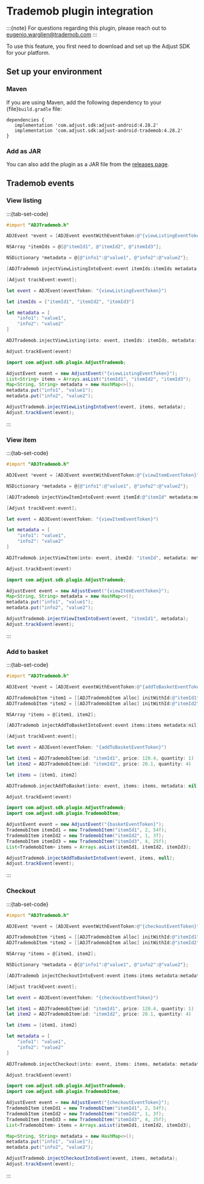 # Trademob plugin integration

:::{note}
For questions regarding this plugin, please reach out to eugenio.warglien@trademob.com
:::

To use this feature, you first need to download and set up the Adjust SDK for your platform.

## Set up your environment

### Maven

If you are using Maven, add the following dependency to your {file}`build.gradle` file:

```
dependencies {
   implementation 'com.adjust.sdk:adjust-android:4.28.2'
   implementation 'com.adjust.sdk:adjust-android-trademob:4.28.2'
}
```

### Add as JAR

You can also add the plugin as a JAR file from the [releases page](https://github.com/adjust/android_sdk/releases).

## Trademob events

### View listing

:::{tab-set-code}

```Objective-C
#import "ADJTrademob.h"

ADJEvent *event = [ADJEvent eventWithEventToken:@"{viewListingEventToken}"];

NSArray *itemIds = @[@"itemId1", @"itemId2", @"itemId3"];

NSDictionary *metadata = @{@"info1":@"value1", @"info2":@"value2"};

[ADJTrademob injectViewListingIntoEvent:event itemIds:itemIds metadata:metadata];

[Adjust trackEvent:event];
```

```Swift
let event = ADJEvent(eventToken: "{viewListingEventToken}")

let itemIds = ["itemId1", "itemId2", "itemId3"]

let metadata = [
    "info1": "value1",
    "info2": "value2"
]

ADJTrademob.injectViewListing(into: event, itemIds: itemIds, metadata: metadata)

Adjust.trackEvent(event)
```

```Java
import com.adjust.sdk.plugin.AdjustTrademob;

AdjustEvent event = new AdjustEvent("{viewListingEventToken}");
List<String> items = Arrays.asList("itemId1", "itemId2", "itemId3");
Map<String, String> metadata = new HashMap<>();
metadata.put("info1", "value1");
metadata.put("info2", "value2");

AdjustTrademob.injectViewListingIntoEvent(event, items, metadata);
Adjust.trackEvent(event);
```
:::

### View item

:::{tab-set-code}

```Objective-C
#import "ADJTrademob.h"

ADJEvent *event = [ADJEvent eventWithEventToken:@"{viewItemEventToken}"];

NSDictionary *metadata = @{@"info1":@"value1", @"info2":@"value2"};

[ADJTrademob injectViewItemIntoEvent:event itemId:@"itemId" metadata:metadata];

[Adjust trackEvent:event];
```

```Swift
let event = ADJEvent(eventToken: "{viewItemEventToken}")

let metadata = [
    "info1": "value1",
    "info2": "value2"
]

ADJTrademob.injectViewItem(into: event, itemId: "itemId", metadata: metadata)

Adjust.trackEvent(event)
```

```Java
import com.adjust.sdk.plugin.AdjustTrademob;

AdjustEvent event = new AdjustEvent("{viewItemEventToken}");
Map<String, String> metadata = new HashMap<>();
metadata.put("info1", "value1");
metadata.put("info2", "value2");

AdjustTrademob.injectViewItemIntoEvent(event, "itemId1", metadata);
Adjust.trackEvent(event);
```
:::

### Add to basket

:::{tab-set-code}

```Objective-C
#import "ADJTrademob.h"

ADJEvent *event = [ADJEvent eventWithEventToken:@"{addToBasketEventToken}"];

ADJTrademobItem *item1 = [[ADJTrademobItem alloc] initWithId:@"itemId1" price:120.4 quantity:1];
ADJTrademobItem *item2 = [[ADJTrademobItem alloc] initWithId:@"itemId2" price:20.1 quantity:4];

NSArray *items = @[item1, item2];

[ADJTrademob injectAddToBasketIntoEvent:event items:items metadata:nil];

[Adjust trackEvent:event];
```

```Swift
let event = ADJEvent(eventToken: "{addToBasketEventToken}")

let item1 = ADJTrademobItem(id: "itemId1", price: 120.4, quantity: 1)
let item2 = ADJTrademobItem(id: "itemId2", price: 20.1, quantity: 4)

let items = [item1, item2]

ADJTrademob.injectAddToBasket(into: event, items: items, metadata: nil)

Adjust.trackEvent(event)
```

```Java
import com.adjust.sdk.plugin.AdjustTrademob;
import com.adjust.sdk.plugin.TrademobItem;

AdjustEvent event = new AdjustEvent("{basketEventToken}");
TrademobItem itemId1 = new TrademobItem("itemId1", 2, 54f);
TrademobItem itemId2 = new TrademobItem("itemId2", 1, 3f);
TrademobItem itemId3 = new TrademobItem("itemId3", 4, 25f);
List<TrademobItem> items = Arrays.asList(itemId1, itemId2, itemId3);

AdjustTrademob.injectAddToBasketIntoEvent(event, items, null);
Adjust.trackEvent(event);
```
:::

### Checkout

:::{tab-set-code}

```Objective-C
#import "ADJTrademob.h"

ADJEvent *event = [ADJEvent eventWithEventToken:@"{checkoutEventToken}"];

ADJTrademobItem *item1 = [[ADJTrademobItem alloc] initWithId:@"itemId1" price:120.4 quantity:1];
ADJTrademobItem *item2 = [[ADJTrademobItem alloc] initWithId:@"itemId2" price:20.1 quantity:4];

NSArray *items = @[item1, item2];

NSDictionary *metadata = @{@"info1":@"value1", @"info2":@"value2"};

[ADJTrademob injectCheckoutIntoEvent:event items:items metadata:metadata];

[Adjust trackEvent:event];
```

```Swift
let event = ADJEvent(eventToken: "{checkoutEventToken}")

let item1 = ADJTrademobItem(id: "itemId1", price: 120.4, quantity: 1)
let item2 = ADJTrademobItem(id: "itemId2", price: 20.1, quantity: 4)

let items = [item1, item2]

let metadata = [
    "info1": "value1",
    "info2": "value2"
]

ADJTrademob.injectCheckout(into: event, items: items, metadata: metadata)

Adjust.trackEvent(event)
```

```Java
import com.adjust.sdk.plugin.AdjustTrademob;
import com.adjust.sdk.plugin.TrademobItem;

AdjustEvent event = new AdjustEvent("{checkoutEventToken}");
TrademobItem itemId1 = new TrademobItem("itemId1", 2, 54f);
TrademobItem itemId2 = new TrademobItem("itemId2", 1, 3f);
TrademobItem itemId3 = new TrademobItem("itemId3", 4, 25f);
List<TrademobItem> items = Arrays.asList(itemId1, itemId2, itemId3);

Map<String, String> metadata = new HashMap<>();
metadata.put("info1", "value1");
metadata.put("info2", "value2");

AdjustTrademob.injectCheckoutIntoEvent(event, items, metadata);
Adjust.trackEvent(event);
```
:::
